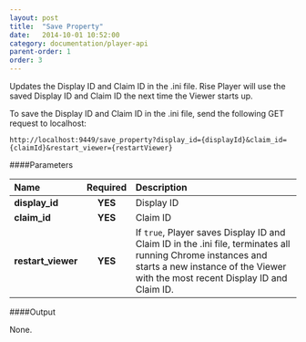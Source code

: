 ```yaml
---
layout: post
title:  "Save Property"
date:   2014-10-01 10:52:00
category: documentation/player-api
parent-order: 1
order: 3
---
```


Updates the Display ID and Claim ID in the .ini file. Rise Player will use the saved Display ID and Claim ID the next time the Viewer starts up.

To save the Display ID and Claim ID in the .ini file, send the following GET request to localhost:

`http://localhost:9449/save_property?display_id={displayId}&claim_id={claimId}&restart_viewer={restartViewer}`

####Parameters

| Name    | Required | Description |
|:--------|:--------:|:------------|
| **display_id**  |  **YES** | Display ID |
| **claim_id**  |  **YES** | Claim ID |
| **restart_viewer**  |  **YES** | If `true`, Player saves Display ID and Claim ID in the .ini file, terminates all running Chrome instances and starts a new instance of the Viewer with the most recent Display ID and Claim ID. |


####Output

None.